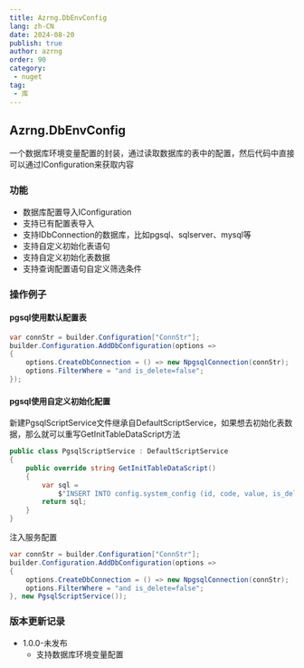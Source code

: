 ```yaml
---
title: Azrng.DbEnvConfig
lang: zh-CN
date: 2024-08-20
publish: true
author: azrng
order: 90
category:
 - nuget
tag:
 - 库
---
```

## Azrng.DbEnvConfig

一个数据库环境变量配置的封装，通过读取数据库的表中的配置，然后代码中直接可以通过IConfiguration来获取内容

### 功能

* 数据库配置导入IConfiguration
* 支持已有配置表导入
* 支持IDbConnection的数据库，比如pgsql、sqlserver、mysql等
* 支持自定义初始化表语句
* 支持自定义初始化表数据
* 支持查询配置语句自定义筛选条件

### 操作例子

#### pgsql使用默认配置表
```c#
var connStr = builder.Configuration["ConnStr"];
builder.Configuration.AddDbConfiguration(options =>
{
    options.CreateDbConnection = () => new NpgsqlConnection(connStr);
    options.FilterWhere = "and is_delete=false";
});
```

#### pgsql使用自定义初始化配置

新建PgsqlScriptService文件继承自DefaultScriptService，如果想去初始化表数据，那么就可以重写GetInitTableDataScript方法
```c#
public class PgsqlScriptService : DefaultScriptService
{
    public override string GetInitTableDataScript()
    {
        var sql =
            $"INSERT INTO config.system_config (id, code, value, is_delete) VALUES (default, '{Guid.NewGuid()}', '{Guid.NewGuid()}', false);";
        return sql;
    }
}
```
注入服务配置
```c#
var connStr = builder.Configuration["ConnStr"];
builder.Configuration.AddDbConfiguration(options =>
{
    options.CreateDbConnection = () => new NpgsqlConnection(connStr);
    options.FilterWhere = "and is_delete=false";
}, new PgsqlScriptService());
```

### 版本更新记录

* 1.0.0-未发布 
  * 支持数据库环境变量配置
